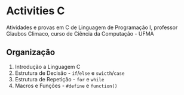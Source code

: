 # Activities C

Atividades e provas em C de Linguagem de Programação I, professor Glaubos Climaco, curso de Ciência da Computação - UFMA

## Organização
1. Introdução a Linguagem C
2. Estrutura de Decisão - `if`/`else` e `swicth`/`case`
3. Estrutura de Repetição - `for` e `while`
4. Macros e Funções - `#define` e `function()`
